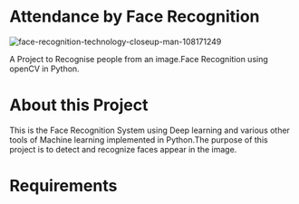 # Attendance by Face Recognition
![face-recognition-technology-closeup-man-108171249](https://user-images.githubusercontent.com/73036667/97459447-cc987e00-1961-11eb-9958-c9b1d412f74e.jpg)


A Project to Recognise people from an image.Face Recognition using openCV in Python.

# About this Project

This is the Face Recognition System using Deep learning and various other tools of Machine learning implemented in Python.The purpose of this project is to detect and recognize faces appear in the image.

# Requirements



